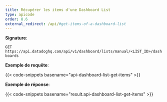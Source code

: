 ```yaml
---
title: Récupérer les items d'une Dashboard List
type: apicode
order: 8.6
external_redirect: /api/#get-items-of-a-dashboard-list
---
```


**Signature**:

`GET https://api.datadoghq.com/api/v1/dashboard/lists/manual/<LIST_ID>/dashboards`

**Exemple de requête**:

{{< code-snippets basename="api-dashboard-list-get-items" >}}

**Exemple de réponse**:

{{< code-snippets basename="result.api-dashboard-list-get-items" >}}
